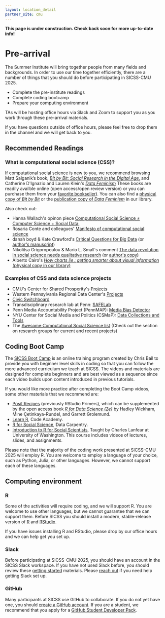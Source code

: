 ```yaml
---
layout: location_detail
partner_site: cmu
---
```


[//]: # (Update the following info to match your location!)

**This page is under construction. Check back soon for more up-to-date info!**

# Pre-arrival

The Summer Institute will bring together people from many fields and backgrounds. In order to use our time together efficiently, there are a number of things that you should do before participating in SICSS-CMU 2025.

- Complete the pre-institute readings
- Complete coding bootcamp
- Prepare your computing environment

TAs will be hosting office hours via Slack and Zoom to support you as you work through these pre-arrival materials.

If you have questions outside of office hours, please feel free to drop them in the channel and we will get back to you. 

## Recommended Readings

### What is computational social science (CSS)?
If computational social science is new to you, we recommend browsing Matt Salganik’s book, *[Bit by Bit: Social Research in the Digital Age.](https://www.bitbybitbook.com/en/1st-ed/preface/)* and Catherine D'Ignazio and Lauren Klein's *[Data Feminism](https://data-feminism.mitpress.mit.edu/)* These books are readily availble online (open access/open review version) or you can purchase them from your [favorite bookseller](https://bookshop.org/)). You can also find a [physical copy of *Bit by Bit*](https://cmu.primo.exlibrisgroup.com/permalink/01CMU_INST/6lpsnm/alma991019580383904436) or the [publication copy of *Data Feminism*](https://cmu.primo.exlibrisgroup.com/permalink/01CMU_INST/6lpsnm/alma991019886231504436) in our library.

Also check out:
- Hanna Wallach's opinon piece [Computational Social Science ≠ Computer Science + Social Data](https://dl.acm.org/doi/10.1145/3132698), 
- Rosaria Conte and colleagues' [Manifesto of computational social science](https://link.springer.com/article/10.1140/epjst/e2012-01697-8)
- danah boyd & Kate Crawford's [Critical Questions for Big Data](https://cmu.primo.exlibrisgroup.com/permalink/01CMU_INST/8lb6it/cdi_proquest_miscellaneous_1315867033) (or [author's manuscript](https://www.researchgate.net/publication/281748849_Critical_questions_for_big_data_Provocations_for_a_cultural_technological_and_scholarly_phenomenon))
- Nikolitsa Grigoropoulou & Mario L. Small's comment [The data revolution in social science needs qualitative research](https://cmu.primo.exlibrisgroup.com/permalink/01CMU_INST/8lb6it/cdi_proquest_miscellaneous_2644938061) (or [author's copy](https://www.socium.uni-bremen.de/about-the-socium/members/nikolitsa-grigoropoulou/publications/?publ=12130))
- Alberto Cairo's *[How charts lie : getting smarter about visual information](https://search.worldcat.org/title/1121263715)* [(physical copy in our library)](https://cmu.primo.exlibrisgroup.com/permalink/01CMU_INST/6lpsnm/alma991019665688004436)

### Examples of CSS and data science projects
- CMU's Center for Shared Prosperity's [Projects](https://www.centerforsharedprosperity.org/projects) 
- Western Pennsylvania Regional Data Center's [Projects](https://www.wprdc.org/en/projects)
- [Civic Switchboard](https://civic-switchboard.github.io/)
- Transdisciplinary research lab at Penn: [SAFELab](https://www.asc.upenn.edu/research/centers/safe-lab) 
-  Penn Media Accountability Project (PennMAP): [Media Bias Detector](https://mediabiasdetector.seas.upenn.edu/)
- NYU Center for Social Media and Politics (CSMaP): [Data Collections and Tools](https://csmapnyu.org/research/data-collections-and-tools)
- The [Awesome Computational Social Science list](https://github.com/sicss-cmu/awesome-computational-social-science?tab=readme-ov-file) (Check out the section on research groups for current and recent projects)

## Coding Boot Camp

The [SICSS Boot Camp](https://sicss.io/boot_camp) is an online training program created by Chris Bail to provide you with beginner level skills in coding so that you can follow the more advanced curriculum we teach at SICSS. The videos and materials are designed for complete beginners and are best viewed as a sequence since each video builds upon content introduced in previous tutorials. 

If you would like more practice after completing the Boot Camp videos, some other materials that we recommend are:
- [Posit Recipes](https://posit.cloud/learn/recipes) (previously RStudio Primers), which can be supplemented by the open access book _[R for Data Science (2e)](https://r4ds.hadley.nz/)_ by Hadley Wickham, Mine Çetinkaya-Rundel, and Garrett Grolemund.
- [Learn R](https://www.codecademy.com/learn/learn-r), Code Academy.
- [R for Social Science](https://datacarpentry.org/r-socialsci/), Data Carpentry.  
- [Introduction to R for Social Scientists](https://clanfear.github.io/CSSS508/), Taught by Charles Lanfear at University of Washington. This course includes videos of lectures, slides, and assignments.


Please note that the majority of the coding work presented at SICSS-CMU 2025 will employ R. You are welcome to employ a language of your choice, such as Python, Julia, or other languages.  However, we cannot support each of these languages.

## Computing environment

### R

Some of the activities will require coding, and we will support R. You are welcome to use other languages, but we cannot guarantee that we can support them. Before SICSS you should install a modern, stable-release version of [R](https://www.r-project.org/) and [RStudio](https://posit.co/download/rstudio-desktop/). 

If you have issues installing R and RStudio, please drop by our office hours and we can help get you set up.

### Slack

Before participating at SICSS-CMU 2025, you should have an account in the SICSS Slack workspace.  If you have not used Slack before, you should review these [getting started](https://slack.com/help/categories/360000049043-Getting-started) materials. Please [reach out](mailto:sicss@andrew.cmu.edu) if you need help getting Slack set up.

### GitHub

Many participants at SICSS use GitHub to collaborate. If you do not yet have one, you should [create a GitHub account](https://github.com/join). If you are a student, we recommend that you apply for a [GitHub Student Developer Pack](https://education.github.com/pack).
